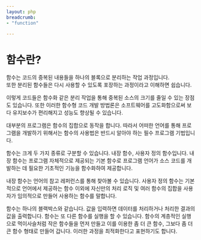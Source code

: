 ```yaml
---
layout: php
breadcrumb:
- "function"

---
```


# 함수란?
함수는 코드의 중복된 내용들을 하나의 블록으로 분리하는 작업 과정입니다.  
또한 분리된 함수들은 다시 사용할 수 있도록 포장하는 과정이라고 이해하면 쉽습니다.  

이렇게 코드들은 함수화 같은 분리 작업을 통해 중복된 소스의 크기를 줄일 수 있는 장점도 있습니다. 
또한 이러한 함수형 코드 개발 방법론은 소프트웨어를 고도화함으로써 보다 유지보수가 편리해지고 성능도 향상될 수 있습니다.  

대부분의 프로그램은 함수의 집합으로 동작을 합니다. 
따라서 어떠한 언어를 통해 프로그램을 개발하기 위해서는 함수의 사용법은 반드시 알아야 하는 필수 프로그램 기법입니다.  

함수는 크게 두 가지 종류로 구분할 수 있습니다. 내장 함수, 사용자 정의 함수입니다. 
내장 함수는 프로그램 자체적으로 제공되는 기본 함수로 프로그램 언어가 소스 코드를 개발하는 데 필요한 기초적인 기능을 함수화하여 제공합니다.  

내장 함수는 언어의 참고 레퍼런스를 통해 찾아볼 수 있습니다. 
사용자 정의 함수는 기본적으로 언어에서 제공하는 함수 이외에 자신만의 처리 로직 및 여러 함수의 집합을 사용자가 임의적으로 만들어 사용하는 함수를 말합니다.  

함수는 하나의 블랙박스와 같습니다. 값을 입력하면 데이터를 처리하거나 처리한 결과의 값을 출력합니다. 
함수는 또 다른 함수를 실행을 할 수 있습니다. 
함수의 계층적인 실행으로 먹이사슬처럼 작은 함수들을 먼저 만들고 이를 이용한 좀 더 큰 함수, 그보다 좀 더 큰 함수 형태로 만들어 갑니다. 
이러한 과정을 최적화한다고 표현하기도 합니다.  

<br><br>